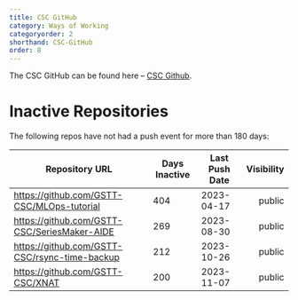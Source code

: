 ```yaml
---
title: CSC GitHub
category: Ways of Working
categoryorder: 2
shorthand: CSC-GitHub
order: 8
---
```


The CSC GitHub can be found here – <a href="https://github.com/GSTT-CSC/">CSC Github</a>.

# Inactive Repositories

The following repos have not had a push event for more than 180 days:

| Repository URL | Days Inactive | Last Push Date | Visibility |
| --- | --- | --- | ---: |
| https://github.com/GSTT-CSC/MLOps-tutorial | 404 | 2023-04-17 | public |
| https://github.com/GSTT-CSC/SeriesMaker-AIDE | 269 | 2023-08-30 | public |
| https://github.com/GSTT-CSC/rsync-time-backup | 212 | 2023-10-26 | public |
| https://github.com/GSTT-CSC/XNAT | 200 | 2023-11-07 | public |
